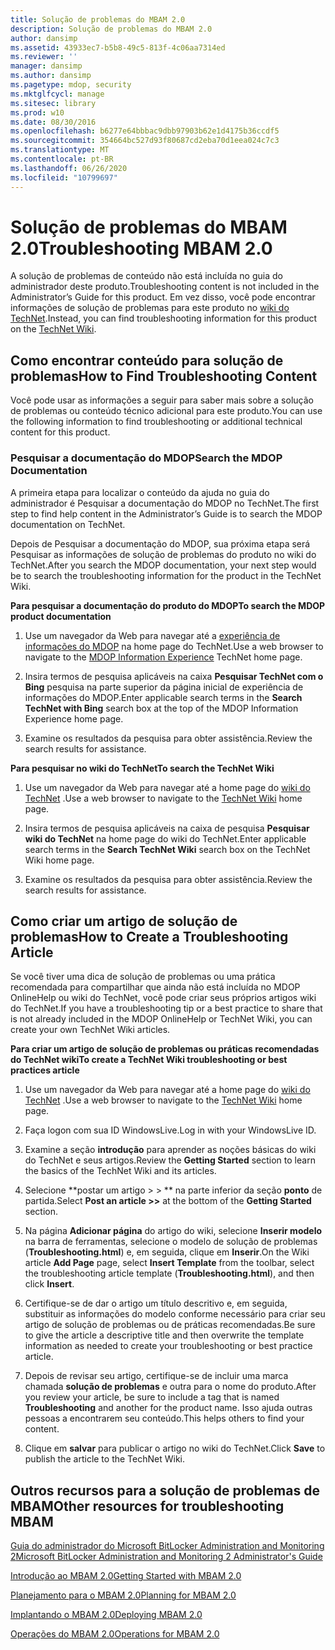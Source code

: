 ```yaml
---
title: Solução de problemas do MBAM 2.0
description: Solução de problemas do MBAM 2.0
author: dansimp
ms.assetid: 43933ec7-b5b8-49c5-813f-4c06aa7314ed
ms.reviewer: ''
manager: dansimp
ms.author: dansimp
ms.pagetype: mdop, security
ms.mktglfcycl: manage
ms.sitesec: library
ms.prod: w10
ms.date: 08/30/2016
ms.openlocfilehash: b6277e64bbbac9dbb97903b62e1d4175b36ccdf5
ms.sourcegitcommit: 354664bc527d93f80687cd2eba70d1eea024c7c3
ms.translationtype: MT
ms.contentlocale: pt-BR
ms.lasthandoff: 06/26/2020
ms.locfileid: "10799697"
---
```

# <span data-ttu-id="c7a6a-103">Solução de problemas do MBAM 2.0</span><span class="sxs-lookup"><span data-stu-id="c7a6a-103">Troubleshooting MBAM 2.0</span></span>


<span data-ttu-id="c7a6a-104">A solução de problemas de conteúdo não está incluída no guia do administrador deste produto.</span><span class="sxs-lookup"><span data-stu-id="c7a6a-104">Troubleshooting content is not included in the Administrator’s Guide for this product.</span></span> <span data-ttu-id="c7a6a-105">Em vez disso, você pode encontrar informações de solução de problemas para este produto no [wiki do TechNet](https://go.microsoft.com/fwlink/p/?LinkId=224905).</span><span class="sxs-lookup"><span data-stu-id="c7a6a-105">Instead, you can find troubleshooting information for this product on the [TechNet Wiki](https://go.microsoft.com/fwlink/p/?LinkId=224905).</span></span>

## <span data-ttu-id="c7a6a-106">Como encontrar conteúdo para solução de problemas</span><span class="sxs-lookup"><span data-stu-id="c7a6a-106">How to Find Troubleshooting Content</span></span>


<span data-ttu-id="c7a6a-107">Você pode usar as informações a seguir para saber mais sobre a solução de problemas ou conteúdo técnico adicional para este produto.</span><span class="sxs-lookup"><span data-stu-id="c7a6a-107">You can use the following information to find troubleshooting or additional technical content for this product.</span></span>

### <span data-ttu-id="c7a6a-108">Pesquisar a documentação do MDOP</span><span class="sxs-lookup"><span data-stu-id="c7a6a-108">Search the MDOP Documentation</span></span>

<span data-ttu-id="c7a6a-109">A primeira etapa para localizar o conteúdo da ajuda no guia do administrador é Pesquisar a documentação do MDOP no TechNet.</span><span class="sxs-lookup"><span data-stu-id="c7a6a-109">The first step to find help content in the Administrator’s Guide is to search the MDOP documentation on TechNet.</span></span>

<span data-ttu-id="c7a6a-110">Depois de Pesquisar a documentação do MDOP, sua próxima etapa será Pesquisar as informações de solução de problemas do produto no wiki do TechNet.</span><span class="sxs-lookup"><span data-stu-id="c7a6a-110">After you search the MDOP documentation, your next step would be to search the troubleshooting information for the product in the TechNet Wiki.</span></span>

**<span data-ttu-id="c7a6a-111">Para pesquisar a documentação do produto do MDOP</span><span class="sxs-lookup"><span data-stu-id="c7a6a-111">To search the MDOP product documentation</span></span>**

1.  <span data-ttu-id="c7a6a-112">Use um navegador da Web para navegar até a [experiência de informações do MDOP](https://go.microsoft.com/fwlink/?LinkId=236032) na home page do TechNet.</span><span class="sxs-lookup"><span data-stu-id="c7a6a-112">Use a web browser to navigate to the [MDOP Information Experience](https://go.microsoft.com/fwlink/?LinkId=236032) TechNet home page.</span></span>

2.  <span data-ttu-id="c7a6a-113">Insira termos de pesquisa aplicáveis na caixa **Pesquisar TechNet com o Bing** pesquisa na parte superior da página inicial de experiência de informações do MDOP.</span><span class="sxs-lookup"><span data-stu-id="c7a6a-113">Enter applicable search terms in the **Search TechNet with Bing** search box at the top of the MDOP Information Experience home page.</span></span>

3.  <span data-ttu-id="c7a6a-114">Examine os resultados da pesquisa para obter assistência.</span><span class="sxs-lookup"><span data-stu-id="c7a6a-114">Review the search results for assistance.</span></span>

**<span data-ttu-id="c7a6a-115">Para pesquisar no wiki do TechNet</span><span class="sxs-lookup"><span data-stu-id="c7a6a-115">To search the TechNet Wiki</span></span>**

1.  <span data-ttu-id="c7a6a-116">Use um navegador da Web para navegar até a home page do [wiki do TechNet](https://go.microsoft.com/fwlink/p/?LinkId=224905) .</span><span class="sxs-lookup"><span data-stu-id="c7a6a-116">Use a web browser to navigate to the [TechNet Wiki](https://go.microsoft.com/fwlink/p/?LinkId=224905) home page.</span></span>

2.  <span data-ttu-id="c7a6a-117">Insira termos de pesquisa aplicáveis na caixa de pesquisa **Pesquisar wiki do TechNet** na home page do wiki do TechNet.</span><span class="sxs-lookup"><span data-stu-id="c7a6a-117">Enter applicable search terms in the **Search TechNet Wiki** search box on the TechNet Wiki home page.</span></span>

3.  <span data-ttu-id="c7a6a-118">Examine os resultados da pesquisa para obter assistência.</span><span class="sxs-lookup"><span data-stu-id="c7a6a-118">Review the search results for assistance.</span></span>

## <span data-ttu-id="c7a6a-119">Como criar um artigo de solução de problemas</span><span class="sxs-lookup"><span data-stu-id="c7a6a-119">How to Create a Troubleshooting Article</span></span>


<span data-ttu-id="c7a6a-120">Se você tiver uma dica de solução de problemas ou uma prática recomendada para compartilhar que ainda não está incluída no MDOP OnlineHelp ou wiki do TechNet, você pode criar seus próprios artigos wiki do TechNet.</span><span class="sxs-lookup"><span data-stu-id="c7a6a-120">If you have a troubleshooting tip or a best practice to share that is not already included in the MDOP OnlineHelp or TechNet Wiki, you can create your own TechNet Wiki articles.</span></span>

**<span data-ttu-id="c7a6a-121">Para criar um artigo de solução de problemas ou práticas recomendadas do TechNet wiki</span><span class="sxs-lookup"><span data-stu-id="c7a6a-121">To create a TechNet Wiki troubleshooting or best practices article</span></span>**

1.  <span data-ttu-id="c7a6a-122">Use um navegador da Web para navegar até a home page do [wiki do TechNet](https://go.microsoft.com/fwlink/p/?LinkId=224905) .</span><span class="sxs-lookup"><span data-stu-id="c7a6a-122">Use a web browser to navigate to the [TechNet Wiki](https://go.microsoft.com/fwlink/p/?LinkId=224905) home page.</span></span>

2.  <span data-ttu-id="c7a6a-123">Faça logon com sua ID WindowsLive.</span><span class="sxs-lookup"><span data-stu-id="c7a6a-123">Log in with your WindowsLive ID.</span></span>

3.  <span data-ttu-id="c7a6a-124">Examine a seção **introdução** para aprender as noções básicas do wiki do TechNet e seus artigos.</span><span class="sxs-lookup"><span data-stu-id="c7a6a-124">Review the **Getting Started** section to learn the basics of the TechNet Wiki and its articles.</span></span>

4.  <span data-ttu-id="c7a6a-125">Selecione \*\*postar um artigo &gt; &gt; \*\* na parte inferior da seção **ponto** de partida.</span><span class="sxs-lookup"><span data-stu-id="c7a6a-125">Select **Post an article &gt;&gt;** at the bottom of the **Getting Started** section.</span></span>

5.  <span data-ttu-id="c7a6a-126">Na página **Adicionar página** do artigo do wiki, selecione **Inserir modelo** na barra de ferramentas, selecione o modelo de solução de problemas (**Troubleshooting.html**) e, em seguida, clique em **Inserir**.</span><span class="sxs-lookup"><span data-stu-id="c7a6a-126">On the Wiki article **Add Page** page, select **Insert Template** from the toolbar, select the troubleshooting article template (**Troubleshooting.html**), and then click **Insert**.</span></span>

6.  <span data-ttu-id="c7a6a-127">Certifique-se de dar o artigo um título descritivo e, em seguida, substituir as informações do modelo conforme necessário para criar seu artigo de solução de problemas ou de práticas recomendadas.</span><span class="sxs-lookup"><span data-stu-id="c7a6a-127">Be sure to give the article a descriptive title and then overwrite the template information as needed to create your troubleshooting or best practice article.</span></span>

7.  <span data-ttu-id="c7a6a-128">Depois de revisar seu artigo, certifique-se de incluir uma marca chamada **solução de problemas** e outra para o nome do produto.</span><span class="sxs-lookup"><span data-stu-id="c7a6a-128">After you review your article, be sure to include a tag that is named **Troubleshooting** and another for the product name.</span></span> <span data-ttu-id="c7a6a-129">Isso ajuda outras pessoas a encontrarem seu conteúdo.</span><span class="sxs-lookup"><span data-stu-id="c7a6a-129">This helps others to find your content.</span></span>

8.  <span data-ttu-id="c7a6a-130">Clique em **salvar** para publicar o artigo no wiki do TechNet.</span><span class="sxs-lookup"><span data-stu-id="c7a6a-130">Click **Save** to publish the article to the TechNet Wiki.</span></span>

## <span data-ttu-id="c7a6a-131">Outros recursos para a solução de problemas de MBAM</span><span class="sxs-lookup"><span data-stu-id="c7a6a-131">Other resources for troubleshooting MBAM</span></span>


[<span data-ttu-id="c7a6a-132">Guia do administrador do Microsoft BitLocker Administration and Monitoring 2</span><span class="sxs-lookup"><span data-stu-id="c7a6a-132">Microsoft BitLocker Administration and Monitoring 2 Administrator's Guide</span></span>](index.md)

[<span data-ttu-id="c7a6a-133">Introdução ao MBAM 2.0</span><span class="sxs-lookup"><span data-stu-id="c7a6a-133">Getting Started with MBAM 2.0</span></span>](getting-started-with-mbam-20-mbam-2.md)

[<span data-ttu-id="c7a6a-134">Planejamento para o MBAM 2.0</span><span class="sxs-lookup"><span data-stu-id="c7a6a-134">Planning for MBAM 2.0</span></span>](planning-for-mbam-20-mbam-2.md)

[<span data-ttu-id="c7a6a-135">Implantando o MBAM 2.0</span><span class="sxs-lookup"><span data-stu-id="c7a6a-135">Deploying MBAM 2.0</span></span>](deploying-mbam-20-mbam-2.md)

[<span data-ttu-id="c7a6a-136">Operações do MBAM 2.0</span><span class="sxs-lookup"><span data-stu-id="c7a6a-136">Operations for MBAM 2.0</span></span>](operations-for-mbam-20-mbam-2.md)

 

 





